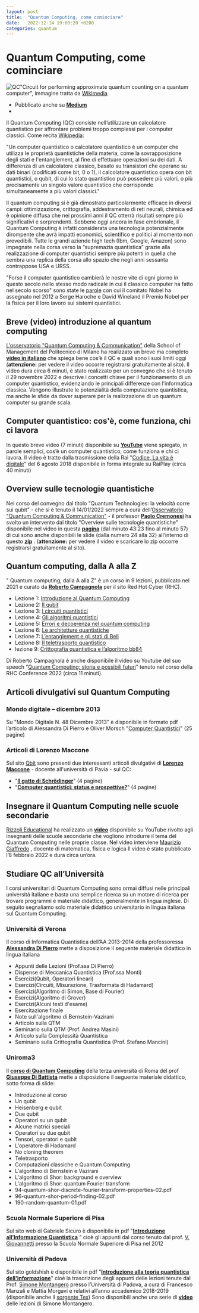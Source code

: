 ```yaml
---
layout: post
title:  "Quantum Computing, come cominciare"
date:   2022-12-14 19:00:20 +0200
categories: quantum
---
```

# Quantum Computing, come cominciare

![QC](https://agagri.github.io/assets/images/221214-quantum-computing.jpg)"Circuit for performing approximate quantum counting on a quantum computer", immagine tratta da [Wikimedia](https://commons.wikimedia.org/wiki/Category:Quantum_circuit#/media/File:Circuit-quantum_counting.png)

- Pubblicato anche su **[Medium](https://medium.com/@agatino.grillo/quantum-computing-come-cominciare-c77b581e5076)**
- 
Il Quantum Computing (QC) consiste nell’utilizzare un calcolatore quantistico per affrontare problemi troppo complessi per i computer classici.
Come recita [Wikipedia](https://it.wikipedia.org/wiki/Computer_quantistico):

"Un computer quantistico o calcolatore quantistico è un computer che utilizza le proprietà quantistiche della materia, come la sovrapposizione degli stati e l'entanglement, al fine di effettuare operazioni su dei dati. 
A differenza di un calcolatore classico, basato su transistori che operano su dati binari (codificati come bit, 0 o 1), il calcolatore quantistico opera con bit quantistici, o qubit, di cui lo stato quantistico può possedere più valori, o più precisamente un singolo valore quantistico che corrisponde simultaneamente a più valori classici." 

Il quantum computing  si è già dimostrato particolarmente efficace in diversi campi: ottimizzazione, crittografia, addestramento di reti neurali, chimica ed è opinione diffusa che nei prossimi anni il QC otterrà risultati sempre più significativi e sorprendenti. 
Sebbene oggi ancora in fase embrionale, il Quantum Computing è infatti considerata una tecnologia potenzialmente dirompente che avrà impatti economici, scientifico e politici al momento non prevedibili.
Tutte le grandi aziende high tech (Ibm, Google, Amazon) sono impegnate nella corsa verso la “supremazia quantistica” grazie alla realizzazione di computer quantistici sempre più potenti in quella che sembra una replica della corsa allo spazio che negli anni sessanta contrappose USA e URSS.

"Forse il computer quantistico cambierà le nostre vite di ogni giorno in questo secolo nello stesso modo radicale in cui il classico computer ha fatto nel secolo scorso" sono state le [parole](https://aec-analisiecalcolo.it/pubblicazioni/aec/65/la-corsa-verso-linformatica-quantistica/) con cui il comitato Nobel ha assegnato nel 2012 a Serge Haroche e David Wineland il Premio Nobel per la fisica per il loro lavoro sui sistemi quantistici.

## Breve (video) introduzione al quantum computing

[L’osservatorio "Quantum Computing & Communication"](https://www.osservatori.net/it/ricerche/osservatori-attivi/quantum-computing-communication)  della School of Management del Politecnico di Milano ha realizzato un breve ma completo **[video in italiano](https://www.osservatori.net/it/prodotti/formato/video/quantum-computing-cose-come-funziona-video)** che spiega bene cos’è il QC e quali sono i suoi limiti oggi (**attenzione:** per vedere il video occorre registrarsi gratuitamente al sito).
Il video dura circa 6 minuti, è stato realizzato per un convegno che si è tenuto il 29 novembre 2022  e descrive i concetti chiave per il funzionamento di un computer quantistico, evidenziando le principali differenze con l’informatica classica. 
Vengono illustrate le potenzialità della computazione quantistica, ma anche le sfide da dover superare per la realizzazione di un quantum computer su grande scala.

## Computer quantistico: cos'è, come funziona, chi ci lavora

In questo breve video (7 minuti) disponibile su **[YouTube](https://www.youtube.com/watch?v=PLyXD1MbQ0Q)**  viene spiegato, in parole semplici, cos’è un computer quantistico, come funziona e chi ci lavora.
Il video è tratto dalla trasmissione della Rai "[Codice, La vita è digitale](https://www.raiplay.it/video/2018/08/Codice-La-vita-e-digitale---Governare-il-mondo-d7891af1-89ca-4aba-95ba-ea351130f152.html)" del 6 agosto 2018 disponibile in forma integrale su RaiPlay  (circa 40 minuti)

## Overview sulle tecnologie quantistiche

Nel corso del convegno dal titolo "Quantum Technologies: la velocità corre sui qubit" - che si è tenuto il 14/01/2022 sempre a cura dell’[Osservatorio "Quantum Computing & Communication"](https://www.osservatori.net/it/ricerche/osservatori-attivi/quantum-computing-communication)  - il professor **[Paolo Cremonesi](https://paolocremonesi.faculty.polimi.it/)**  ha svolto un intervento dal titolo "Overview sulle tecnologie quantistiche" disponibile nel video in questa **[pagina](https://www.osservatori.net/it/eventi/on-demand/convegni/convegno-risultati-ricerca-osservatorio-quantum-computing-communication)**  (dal minuto 43:23 fino al minuto 57) di cui sono anche disponibili le slide (dalla numero 24 alla 32) all’interno di questo **[zip](https://www.osservatori.net/umbraco/api/assets/redirect?niceUrl=convegno-risultati-ricerca-osservatorio-quantum-computing-communication&propertyName=Asset)** .
(**attenzione:** per vedere il video e scaricare lo zip occorre registrarsi gratuitamente al sito).

## Quantum computing, dalla A alla Z

" Quantum computing, dalla A alla Z" è un corso in 9 lezioni, pubblicato nel 2021 e curato da **[Roberto Campagnola](https://www.linkedin.com/in/roberto-campagnola-358b9154)**  per il sito Red Hot Cyber (RHC). 

 - Lezione 1: [Introduzione al Quantum
   Computing](https://www.redhotcyber.com/post/introduzione-al-quantum-computing-lezione-1/)
 -  Lezione 2: [Il
   qubit](https://www.redhotcyber.com/post/il-qubit-lezione-2/)  
 -  Lezione 3: [I circuiti
   quantistici](https://www.redhotcyber.com/post/i-circuiti-quantistici-terza-lezione/)
 -  Lezione 4: [Gli algoritmi
   quantistici](https://www.redhotcyber.com/post/gli-algoritmi-quantistici-lezione-4/)
 -  Lezione 5: [Errori e decoerenza nel quantum
   computing](https://www.redhotcyber.com/post/errori-e-decoerenza-lezione-5/)
-   Lezione 6: [Le architetture
   quantistiche](https://www.redhotcyber.com/post/architetture-quantistiche-lezione-6/)
-   Lezione 7: [L’entanglement e gli stati di
   Bell](https://www.redhotcyber.com/post/entanglement-e-stati-di-bell-lezione-7/)
-   Lezione 8: [Il teletrasporto
   quantistico](https://www.redhotcyber.com/post/il-teletrasporto-quantistico-lezione-8/)
-   lezione 9: [Crittografia quantistica e l’algoritmo
   bb84](https://www.redhotcyber.com/post/crittografia-quantistica-e-lalgoritmo-bb84-lezione-9/)

Di Roberto Campagnola è anche disponibile il video su Youtube del suo speech “[Quantum Computing: storia e possibili futuri](https://www.youtube.com/watch?v=GGAwKgFuuFw)”  tenuto nel corso della RHC Conference 2022 (circa 11 minuti).

## Articoli divulgativi sul Quantum Computing

### Mondo digitale – dicembre 2013

Su "Mondo Digitale N. 48 Dicembre 2013" è disponibile in formato pdf l’articolo di Alessandra Di Pierro e Oliver Morsch "[Computer Quantistici](https://mondodigitale.aicanet.net/2013-4/articoli/01_Computer_Quantistici.pdf)" (25 pagine) 

### Articoli di Lorenzo Maccone

Sul sito [Qbit](https://wordpress.qubit.it)  sono presenti due interessanti articoli divulgativi di **[Lorenzo Maccone](https://fisica.unipv.it/personale/Persona.php?ID=207)**   - docente all'università di Pavia - sul QC:

- "**[Il gatto di Schrödinger](https://wordpress.qubit.it/wp-content/uploads/2017/05/gattoSR.pdf)**"  (4 pagine)
- "**[Computer quantistici: status e prospettive?](https://wordpress.qubit.it/wp-content/uploads/2017/05/qcomp.pdf)**"  (4 pagine)

## Insegnare il Quantum Computing nelle scuole secondarie

[Rizzoli Educational](https://www.rizzolieducation.it/)  ha realizzato un **[video](https://www.youtube.com/watch?v=-jVx55hvxtU&t=2966s)** disponibile su YouTube rivolto agli insegnanti delle scuole secondarie che vogliono introdurre il tema del Quantum Computing nelle proprie classe.
Nel video interviene [Maurizio Giaffredo](https://www.linkedin.com/in/maurizio-giaffredo/)  , docente di matematica, fisica e logica
Il video è stato pubblicato l’8 febbraio 2022 e dura circa un’ora.

## Studiare QC all’Università

I corsi universitari di Quantum Computing sono ormai diffusi nelle principali università italiane e basta una semplice ricerca su un motore di ricerca per trovare programmi e materiale didattico, generalmente in lingua inglese. 
Di seguito segnaliamo solo materiale didattico universitario in lingua italiana sul Quantum Computing.

### Università di Verona

Il corso di Informatica Quantistica dell’AA 2013-2014 della professoressa **[Alessandra Di Pierro](http://profs.sci.univr.it/~dipierro/InfQuant/InfQuant.html)**  mette a disposizione il seguente materiale didattico in lingua italiana

- Appunti delle Lezioni (Prof.ssa Di Pierro)
- Dispense di Meccanica Quantistica (Prof.ssa Monti)
- Esercizi(Qubit, Operatori lineari)
- Esercizi(Circuiti, Misurazione, Trasformata di Hadamard)
- Esercizi(Algoritmo di Simon, Base di Fourier)
- Esercizi(Algoritmo di Grover)
- Esercizi(Alcuni testi d'esame)
- Esercitazione finale
- Note sull'algoritmo di Bernstein-Vazirani
- Articolo sulla QTM
- Seminario sulla QTM (Prof. Andrea Masini)
- Articolo sulla Complessità Quantistica
- Seminario sulla Crittografia Quantistica (Prof. Stefano Mancini)

### Uniroma3 

Il  **[corso di Quantum Computing](http://www.dia.uniroma3.it/~teorica/index-quantum.html)** della terza università di Roma   del prof **[Giuseppe Di Battista](https://compunet.ing.uniroma3.it/#!/people/gdb)**  mette a disposizione il seguente materiale didattico, sotto forma di slide:

- Introduzione al corso
- Un qubit
- Heisenberg e qubit
- Due qubit
- Operatori su un qubit
- Alcune matrici speciali
- Operatori su due qubit
- Tensori, operatori e qubit
- L'operatore di Hadamard
- No cloning theorem
- Teletrasporto
- Computazioni classiche e Quantum Computing
- L'algoritmo di Bernstein e Vazirani
- L'algoritmo di Shor: background e overview
- L'algoritmo di Shor: quantum Fourier transform
- 94-quantum-shor-discrete-fourier-transform-properties-02.pdf
- 96-quantum-shor-period-finding-02.pdf
- 190-random-quantum-01.pdf
 
### Scuola Normale Superiore di Pisa

Sul sito web di Gabriele Sicuro è disponibile in pdf  "**[Introduzione all’Informazione Quantistica](https://gabrielesicuro.files.wordpress.com/2012/08/information1.pdf)** " cioè gli appunti dal corso tenuto dal prof. [V. Giovannetti](https://www.sns.it/it/persona/vittorio-giovannetti)  presso la Scuola Normale Superiore di Pisa nel 2012

### Università di Padova

Sul sito goldshish è disponibile in pdf "**[Introduzione alla teoria quantistica dell'informazione](https://goldshish.it/cdn/storage/NoteFiles/Zd455gdabKhAwAkbJ/original/Zd455gdabKhAwAkbJ.pdf)**"  cioè la trascrizione degli appunti delle lezioni tenute dal Prof. [Simone Montangero](https://www.didattica.unipd.it/off/docente/413EB3BD088E6B98827E8056755810F6)  presso l’Università di Padova, a cura di Francesco Manzali e Mattia Morgavi e relativi all’anno accademico 2018-2019 (disponibile anche il [sorgente Tex](https://github.com/Einlar/InfoQuantistica)) 
Sono disponibili anche una serie di **[video](https://mediaspace.unipd.it/channel/Introduzione+alla+teoria+quantistica+dell%27informazione+2021/205587303)**  delle lezioni di Simone Montangero.
